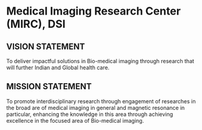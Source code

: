 # Medical Imaging Research Center (MIRC), DSI

## VISION STATEMENT
To deliver impactful solutions in Bio-medical imaging through research that will further Indian and Global health care.

## MISSION STATEMENT
To promote interdisciplinary research through engagement of researches in the broad are of medical imaging in general and magnetic resonance in particular, enhancing the knowledge in this area through achieving excellence in the focused area of Bio-medical imaging.
